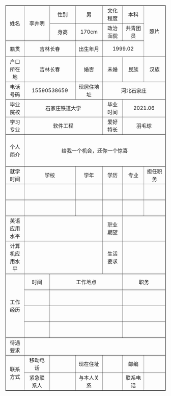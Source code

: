 <table border="1"
		  cellspacing="0px"
		  style="margin:auto;"
		  width="800px">
		<tr height="50"  style="text-align: center;">
			<td rowspan="2" >姓名</td>
            <td rowspan="2" width="100">李井明</td>
			<td width="100">性别</td>
			<td width="100">男</td>
			<td>文化程度</td>
			<td width="100">本科</td>
			<td  rowspan="3" width="120">照片</td>
		</tr>
		<tr height="50" style="text-align: center;">
			<td>身高</td>
			<td>170cm</td>
			<td>政治面貌</td>
			<td>共青团员</td>
		</tr>
		<tr height="50" style="text-align: center;">
			<td width="100">籍贯</td>
			<td colspan="2">吉林长春</td>
			<td>出生年月</td>
			<td colspan="2">1999.02</td>
		</tr>
		<tr height="50" style="text-align: center;">
			<td>户口所在地</td>
			<td colspan="2">吉林长春</td>
			<td>婚否</td>
			<td width="100">未婚</td>
			<td>民族</td>
			<td>汉族</td>
		</tr>
		<tr height="50" style="text-align: center;">
			<td>电话号码</td>
			<td colspan="2">15590538659</td>
			<td>现居住地址</td>
			<td colspan="3">河北石家庄</td>
		</tr>			
		<tr height="50" style="text-align: center;">
			<td>毕业院校</td>
			<td colspan="3">石家庄铁道大学</td>
			<td>毕业时间</td>
			<td colspan="2">2021.06</td>
		</tr>
		<tr height="50" style="text-align: center;">
			<td>学习专业</td>
			<td colspan="3">软件工程</td>
			<td>爱好特长</td>
			<td colspan="2">羽毛球</td>
		</tr>
		<tr height="50" style="text-align: center;">
			<td rowspan="2">个人简介</td>
			<td colspan="6" rowspan="2">给我一个机会，还你一个惊喜</td>
		<tr height="50" style="text-align: center;">			
		</tr>
		<tr height="50" style="text-align: center;">
			<td>就学时间</td>
			<td colspan="2">学校</td>
			<td>学年</td>
			<td>学历</td>
			<td>专业</td>
			<td>担任职务</td>
		</tr>
		<tr height="50" style="text-align: center;">
			<td></td>
			<td colspan="2"></td>
			<td></td>
			<td></td>
			<td></td>
			<td></td>
		</tr>
		<tr height="50" style="text-align: center;">
			<td></td>
			<td colspan="2"></td>
			<td></td>
			<td></td>
			<td></td>
			<td></td>
		</tr>
		<tr height="50" style="text-align: center;">
			<td>英语应用水平</td>
			<td colspan="3"></td>
			<td>职业期望</td>
			<td colspan="2"></td>
		</tr>
		<tr height="50" style="text-align: center;">
			<td>计算机应用水平</td>
			<td colspan="3"></td>
			<td>生活要求</td>
			<td colspan="2"></td>
		</tr>
		<tr height="50" style="text-align: center;">
			<td rowspan="4">工作经历</td>
			<td>时间</td>
			<td colspan="3">工作地点</td>
			<td colspan="2">职务</td>
		</tr>
		<tr height="50" style="text-align: center;">
			<td ></td>
			<td colspan="3"></td>
			<td colspan="2"></td>
		</tr>
		<tr height="50" style="text-align: center;">
			<td ></td>
			<td colspan="3"></td>
			<td colspan="2"></td>
		</tr>
		<tr height="50" style="text-align: center;">
			<td ></td>
			<td colspan="3"></td>
			<td colspan="2"></td>
		</tr>
		<tr height="50" style="text-align: center;">
			<td>待遇要求</td>
			<td colspan="6"></td>
		</tr>
		<tr height="50" style="text-align: center;">
			<td rowspan="2">联系方式</td>
			<td>移动电话</td>
			<td></td>
			<td>现在住址</td>
			<td></td>
			<td>邮编</td>
			<td></td>
		</tr>
		<tr height="50" style="text-align: center;">
			<td>紧急联系人</td>
			<td></td>
			<td>与本人关系</td>
			<td></td>
			<td>联系电话</td>
			<td></td>
		</tr>
</table>
	
	
	


